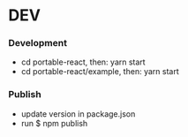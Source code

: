 # DEV

### Development

- cd portable-react, then: yarn start
- cd portable-react/example, then: yarn start

### Publish

- update version in package.json
- run $ npm publish